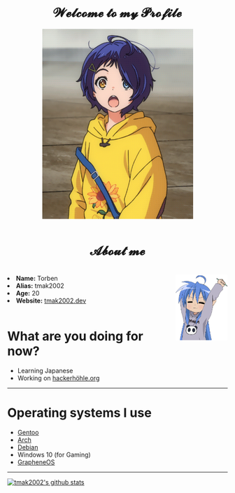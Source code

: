 <h1 align="center">𝓦𝓮𝓵𝓬𝓸𝓶𝓮 𝓽𝓸 𝓶𝔂 𝓟𝓻𝓸𝓯𝓲𝓵𝓮</h1>

<div align="center">
    <img align="center" width="345" src="https://raw.githubusercontent.com/tmak2002/tmak2002/main/file1.gif">
</div>
    
</br>

<h1 align="center">𝓐𝓫𝓸𝓾𝓽 𝓶𝓮</h1>
</br>
</div>
<img src="https://raw.githubusercontent.com/tmak2002/tmak2002/main/konata.png" height="150" align="right">
</div>
<li><b>Name:</b> Torben</li>
<li><b>Alias:</b> tmak2002</li>
<li><b>Age:</b> 20</li>
<li><b>Website:</b> <a href="https://tmak2002.dev">tmak2002.dev</a></li>
</br>

# What are you doing for now?
- Learning Japanese
- Working on [hackerhöhle.org](https://hackerhöhle.org/)
***
# Operating systems I use
- [Gentoo](https://www.gentoo.org/)
- [Arch](https://archlinux.org/)
- [Debian](https://www.debian.org/)
- Windows 10 (for Gaming)
- [GrapheneOS](https://grapheneos.org/)
***
 [![tmak2002's github stats](https://github-readme-stats.vercel.app/api?username=tmak2002&theme=dark)](https://github.com/anuraghazra/github-readme-stats)

